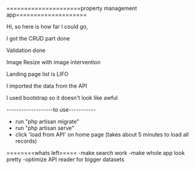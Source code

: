 =====================property management app====================

Hi, so here is how far I could go,

I got the CRUD part done

Validation done

Image Resize with image intervention

Landing page list is LIFO

I imported the data from the API

I used bootstrap so it doesn't look like awful


-------------------to use-----------
- run "php artisan migrate"
- run "php artisan serve"
- click 'load from API' on home page (takes about 5 minutes to load all records) 

========whats left=====
-make search work
-make whole app look pretty
-optimize API reader for bigger datasets